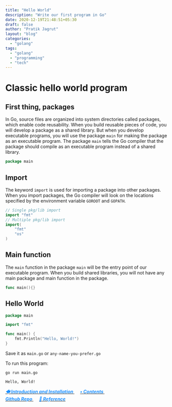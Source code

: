 ```yaml
---
title: "Hello World"
description: "Write our first program in Go"
date: 2020-12-19T21:48:51+05:30
draft: false
author: "Pratik Jagrut"
layout: "blog"
categories:
  - "golang"
tags:
  - "golang"
  - "programming"
  - "tech"
---
```


# Classic hello world program

## First thing, packages
In Go, source files are organized into system directories called packages, which enable code reusability.
When you build reusable pieces of code, you will develop a package as a shared library. But when you develop executable programs, you will use the package `main` for making the package as an executable program. The package `main` tells the Go compiler that the package should compile as an executable program instead of a shared library.

```go
package main
```

## Import
The keyword `import` is used for importing a package into other packages. 
When you import packages, the Go compiler will look on the locations specified by the environment variable `GOROOT` and `GOPATH`.

```go
// Single pkg/lib import
import "fmt"
// Multiple pkg/lib import
import(
    "fmt"
    "os"
)
```

## Main function
The `main` function in the package `main` will be the entry point of our executable program. 
When you build shared libraries, you will not have any main package and main function in the package.

```go
func main(){}
```
## Hello World

```go
package main

import "fmt"

func main() {
    fmt.Println("Hello, World!")
}
```

Save it as `main.go` or `any-name-you-prefer.go`

To run this program:
```shell
go run main.go

Hello, World!
```

<a href="/blog/golang/introduction">
  <b style="color:DodgerBlue">
    <i>🡄 Introduction and Installation</i>
  </b>
</a> &emsp;

<a href="/blog/golang/contents">
  <b style="color:DodgerBlue">
    <i>• Contents</i>
  </b>
</a>  &emsp;

<!-- <a href="/blog/golang/">
    <b style="color:DodgerBlue">
        <i>🡆</i>
    </b>
</a>  &emsp; -->
<br>
<a href="https://github.com/pratikjagrut/go-tutorial/tree/master/01_helloworld" target="_blank">
  <b style="color:DodgerBlue" class="fab fa-github">
    <i>Github Repo</i>
  </b>
</a>  &emsp;

<a href="https://github.com/pratikjagrut/go-tutorial/blob/master/REFERENCE.md" target="_blank">
  <b style="color:DodgerBlue">
    <i>&#128279; Reference</i>
  </b>
</a>
